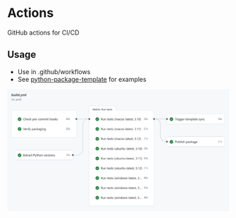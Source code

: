 # Actions
GitHub actions for CI/CD

## Usage
* Use in .github/workflows
* See [python-package-template](https://github.com/quintenroets/python-package-template/tree/main/.github/workflows) for examples

![example](https://github.com/quintenroets/actions/blob/main/assets/examples/workflow.png?raw=true)
